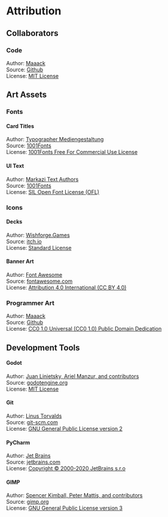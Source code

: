 # Attribution
## Collaborators
### Code
Author: [Maaack](https://github.com/Maaack)  
Source: [Github](https://github.com/Maaack/Battle-Deck-Energy)  
License: [MIT License](./LICENSE.md)

## Art Assets
### Fonts
#### Card Titles
Author: [Typographer Mediengestaltung](https://www.1001fonts.com/users/steffmann/)  
Source: [1001Fonts](https://www.1001fonts.com/morris-roman-font.html)  
License: [1001Fonts Free For Commercial Use License](https://www.1001fonts.com/licenses/ffc.html)

#### UI Text
Author: [Markazi Text Authors](https://www.1001fonts.com/users/markazi-text-authors/)  
Source: [1001Fonts](https://www.1001fonts.com/markazi-text-font.html)  
License: [SIL Open Font License (OFL)](http://scripts.sil.org/cms/scripts/page.php?site_id=nrsi&id=OFL)

### Icons
#### Decks
Author: [Wishforge.Games](http://wishforge.games/)  
Source: [itch.io](https://wishforge.itch.io/3000-free-icons)  
License: [Standard License](./Assets/Sourced/Icons/LineHeroUnlimited/License.txt)

#### Banner Art
Author: [Font Awesome](https://fontawesome.com/)  
Source: [fontawesome.com](https://fontawesome.com/)  
License: [Attribution 4.0 International (CC BY 4.0)](https://creativecommons.org/licenses/by/4.0/)  

### Programmer Art
Author: [Maaack](https://github.com/Maaack)  
Source: [Github](https://github.com/Maaack/Battle-Deck-Energy)  
License: [CC0 1.0 Universal (CC0 1.0)
Public Domain Dedication](https://creativecommons.org/publicdomain/zero/1.0/)

## Development Tools
#### Godot
Author: [Juan Linietsky, Ariel Manzur, and contributors](https://godotengine.org/contact)  
Source: [godotengine.org](https://godotengine.org/)  
License: [MIT License](https://github.com/godotengine/godot/blob/master/LICENSE.txt) 

#### Git
Author: [Linus Torvalds](https://github.com/torvalds)  
Source: [git-scm.com](https://git-scm.com/downloads)  
License: [GNU General Public License version 2](https://opensource.org/licenses/GPL-2.0)

#### PyCharm
Author: [Jet Brains](https://www.jetbrains.com/)  
Source: [jetbrains.com](https://www.jetbrains.com/pycharm/download/)  
License: [Copyright © 2000-2020 JetBrains s.r.o](https://www.jetbrains.com/)

#### GIMP
Author: [Spencer Kimball, Peter Mattis, and contributors](https://www.gimp.org/about/authors.html)  
Source: [gimp.org](https://www.gimp.org/downloads/)  
License: [GNU General Public License version 3](https://www.gimp.org/about/COPYING)
